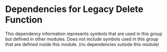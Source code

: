 
# Dependencies for Legacy Delete Function
This dependency information represents symbols that are used in this group but defined in other modules.  Does not include symbols used in this group that are defined inside this module.
(no dependencies outside this module)
